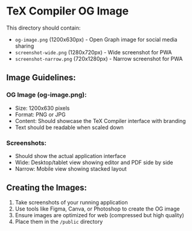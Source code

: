 # TeX Compiler OG Image

This directory should contain:
- `og-image.png` (1200x630px) - Open Graph image for social media sharing
- `screenshot-wide.png` (1280x720px) - Wide screenshot for PWA
- `screenshot-narrow.png` (720x1280px) - Narrow screenshot for PWA

## Image Guidelines:

### OG Image (og-image.png):
- Size: 1200x630 pixels
- Format: PNG or JPG
- Content: Should showcase the TeX Compiler interface with branding
- Text should be readable when scaled down

### Screenshots:
- Should show the actual application interface
- Wide: Desktop/tablet view showing editor and PDF side by side
- Narrow: Mobile view showing stacked layout

## Creating the Images:
1. Take screenshots of your running application
2. Use tools like Figma, Canva, or Photoshop to create the OG image
3. Ensure images are optimized for web (compressed but high quality)
4. Place them in the `/public` directory